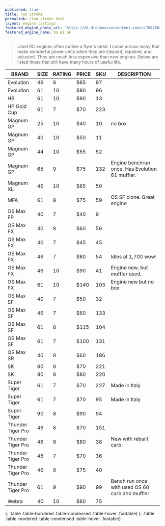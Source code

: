 ```yaml
---
published: true
title: Two Stroke
permalink: /two_stroke.html
layout: engine_listings
featured_engine_photo_url: "https://dl.dropboxusercontent.com/u/76928840/Website%20Photos/featured/2-stroke.jpg"
featured_engine_name: OS 61 SF
---
```





> Used RC engines often outlive a flyer's need. I come across many that make wonderful power units when they are cleaned, repaired, and adjusted.  They are much less expensive than new engines. Below are listed those that still have many hours of useful life.

BRAND             | SIZE  | RATING | PRICE | SKU   | DESCRIPTION
------------------|-------|--------|-------|-------|---------------------                      
Evolution         | 46    | 8      | $65   | 97    |
Evolution         | 61    | 10     | $90   | 96    |                              
HB                | 61    | 10     | $90   | 13    |
HP Gold Cup       | 61    | 7      | $70   | 223   |                                                                          
Magnum GP         | 25    | 10     | $40   | 10    | no box                                       
Magnum GP         | 40    | 10     | $50   | 11    |
Magnum GP         | 44    | 10     | $55   | 52    |
Magnum GP         | 65    | 9      | $75   | 132   | Engine benchrun once. Has Evolution 61 muffler.                                  
Magnum XL         | 46    | 10     | $65   | 50    |                                
MFA               | 61    | 9      | $75   | 59    | OS SF clone. Great engine      
OS Max FP         | 40    | 7      | $40   | 9     |                                       
OS Max FX         | 40    | 8      | $60   | 56    |
OS Max FX         | 40    | 7      | $45   | 45    |
OS Max FX         | 46    | 7      | $60   | 54    | Idles at 1,700 wow! 
OS Max FX         | 46    | 10     | $90   | 41    | Engine new, but muffler used.
OS Max FX         | 61    | 10     | $140  | 103   | Engine new but no box      
OS Max SF         | 40    | 7      | $50   | 32    |
OS Max SF         | 46    | 7      | $60   | 133   |
OS Max SF         | 61    | 8      | $115  | 104   |
OS Max SF         | 61    | 7      | $100  | 131   |                   
OS Max SR         | 40    | 8      | $60   | 186   |                                                                                                                                         
SK                | 60    | 8      | $70   | 221   |
SK                | 80    | 8      | $80   | 220   |                                    
Super Tiger       | 61    | 7      | $70   | 227   | Made in Italy
Super Tiger       | 61    | 7      | $70   | 95    | Made in Italy
Super Tiger       | 90    | 8      | $90   | 94    |                                 
Thunder Tiger Pro | 46    | 8      | $70   | 151   |
Thunder Tiger Pro | 46    | 9      | $80   | 38    | New with rebuilt carb.
Thunder Tiger Pro | 46    | 7      | $70   | 36    |
Thunder Tiger Pro | 46    | 8      | $75   | 40    |                       
Thunder Tiger Pro | 61    | 9      | $90   | 99    |Bench run once with used OS 60 carb and muffler  
Webra             | 40    | 10     | $60   | 75    |                                       
{: .table .table-bordered .table-condensed .table-hover .footable}
{: .table .table-bordered .table-condensed .table-hover .footable}
